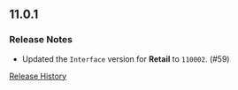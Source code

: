 ## 11.0.1

### Release Notes

- Updated the `Interface` version for **Retail** to `110002`. (#59)

[Release History](https://github.com/SFX-WoW/Masque_Serenity/wiki/History)
